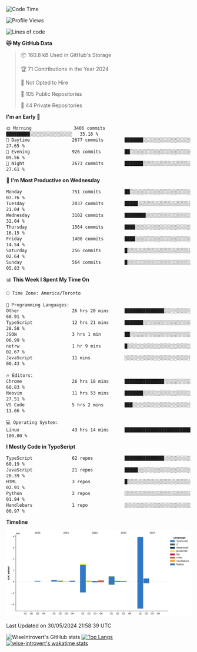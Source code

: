<!--START_SECTION:waka-->
![Code Time](http://img.shields.io/badge/Code%20Time-1%2C647%20hrs%2051%20mins-blue)

![Profile Views](http://img.shields.io/badge/Profile%20Views-1-blue)

![Lines of code](https://img.shields.io/badge/From%20Hello%20World%20I%27ve%20Written-7.0%20million%20lines%20of%20code-blue)

**🐱 My GitHub Data** 

> 📦 160.8 kB Used in GitHub's Storage 
 > 
> 🏆 71 Contributions in the Year 2024
 > 
> 🚫 Not Opted to Hire
 > 
> 📜 105 Public Repositories 
 > 
> 🔑 44 Private Repositories 
 > 
**I'm an Early 🐤** 

```text
🌞 Morning                3406 commits        █████████░░░░░░░░░░░░░░░░   35.18 % 
🌆 Daytime                2677 commits        ███████░░░░░░░░░░░░░░░░░░   27.65 % 
🌃 Evening                926 commits         ██░░░░░░░░░░░░░░░░░░░░░░░   09.56 % 
🌙 Night                  2673 commits        ███████░░░░░░░░░░░░░░░░░░   27.61 % 
```
📅 **I'm Most Productive on Wednesday** 

```text
Monday                   751 commits         ██░░░░░░░░░░░░░░░░░░░░░░░   07.76 % 
Tuesday                  2037 commits        █████░░░░░░░░░░░░░░░░░░░░   21.04 % 
Wednesday                3102 commits        ████████░░░░░░░░░░░░░░░░░   32.04 % 
Thursday                 1564 commits        ████░░░░░░░░░░░░░░░░░░░░░   16.15 % 
Friday                   1408 commits        ████░░░░░░░░░░░░░░░░░░░░░   14.54 % 
Saturday                 256 commits         █░░░░░░░░░░░░░░░░░░░░░░░░   02.64 % 
Sunday                   564 commits         █░░░░░░░░░░░░░░░░░░░░░░░░   05.83 % 
```


📊 **This Week I Spent My Time On** 

```text
🕑︎ Time Zone: America/Toronto

💬 Programming Languages: 
Other                    26 hrs 20 mins      ███████████████░░░░░░░░░░   60.91 % 
TypeScript               12 hrs 21 mins      ███████░░░░░░░░░░░░░░░░░░   28.58 % 
JSON                     3 hrs 1 min         ██░░░░░░░░░░░░░░░░░░░░░░░   06.99 % 
netrw                    1 hr 9 mins         █░░░░░░░░░░░░░░░░░░░░░░░░   02.67 % 
JavaScript               11 mins             ░░░░░░░░░░░░░░░░░░░░░░░░░   00.43 % 

🔥 Editors: 
Chrome                   26 hrs 18 mins      ███████████████░░░░░░░░░░   60.83 % 
Neovim                   11 hrs 53 mins      ███████░░░░░░░░░░░░░░░░░░   27.51 % 
VS Code                  5 hrs 2 mins        ███░░░░░░░░░░░░░░░░░░░░░░   11.66 % 

💻 Operating System: 
Linux                    43 hrs 14 mins      █████████████████████████   100.00 % 
```

**I Mostly Code in TypeScript** 

```text
TypeScript               62 repos            ███████████████░░░░░░░░░░   60.19 % 
JavaScript               21 repos            █████░░░░░░░░░░░░░░░░░░░░   20.39 % 
HTML                     3 repos             █░░░░░░░░░░░░░░░░░░░░░░░░   02.91 % 
Python                   2 repos             ░░░░░░░░░░░░░░░░░░░░░░░░░   01.94 % 
Handlebars               1 repo              ░░░░░░░░░░░░░░░░░░░░░░░░░   00.97 % 
```



**Timeline**

![Lines of Code chart](https://raw.githubusercontent.com/wise-introvert/wise-introvert/master/assets/bar_graph.png)


 Last Updated on 30/05/2024 21:58:39 UTC
<!--END_SECTION:waka-->

![WiseIntrovert's GitHub stats](https://github-readme-stats.vercel.app/api?username=wise-introvert&count_private=true&show_icons=true)
[![Top Langs](https://github-readme-stats.vercel.app/api/top-langs/?username=wise-introvert&langs_count=10)](https://github.com/anuraghazra/github-readme-stats)
[![wise-introvert's wakatime stats](https://github-readme-stats.vercel.app/api/wakatime?username=wiseintrovert)](https://github.com/anuraghazra/github-readme-stats)

